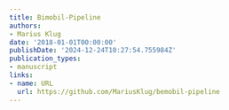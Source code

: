 ```yaml
---
title: Bimobil-Pipeline
authors:
- Marius Klug
date: '2018-01-01T00:00:00'
publishDate: '2024-12-24T10:27:54.755984Z'
publication_types:
- manuscript
links:
- name: URL
  url: https://github.com/MariusKlug/bemobil-pipeline
---
```

